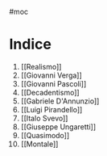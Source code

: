#moc 

# Indice
1. [[Realismo]]
2. [[Giovanni Verga]]
3. [[Giovanni Pascoli]]
4. [[Decadentismo]]
5. [[Gabriele D'Annunzio]]
6. [[Luigi Pirandello]]
7. [[Italo Svevo]]
8. [[Giuseppe Ungaretti]]
9. [[Quasimodo]]
10. [[Montale]]